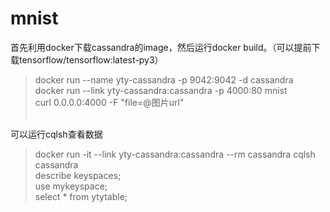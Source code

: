 # mnist
首先利用docker下载cassandra的image，然后运行docker build。（可以提前下载tensorflow/tensorflow:latest-py3）<br>
>docker run --name yty-cassandra -p 9042:9042 -d cassandra<br>
>docker run --link yty-cassandra:cassandra -p 4000:80 mnist<br>
>curl 0.0.0.0:4000 -F "file=@图片url"<br><br>

可以运行cqlsh查看数据<br>
>docker run -it --link yty-cassandra:cassandra --rm cassandra cqlsh cassandra<br>
>describe keyspaces;<br>
>use mykeyspace;<br>
>select * from ytytable;<br>
